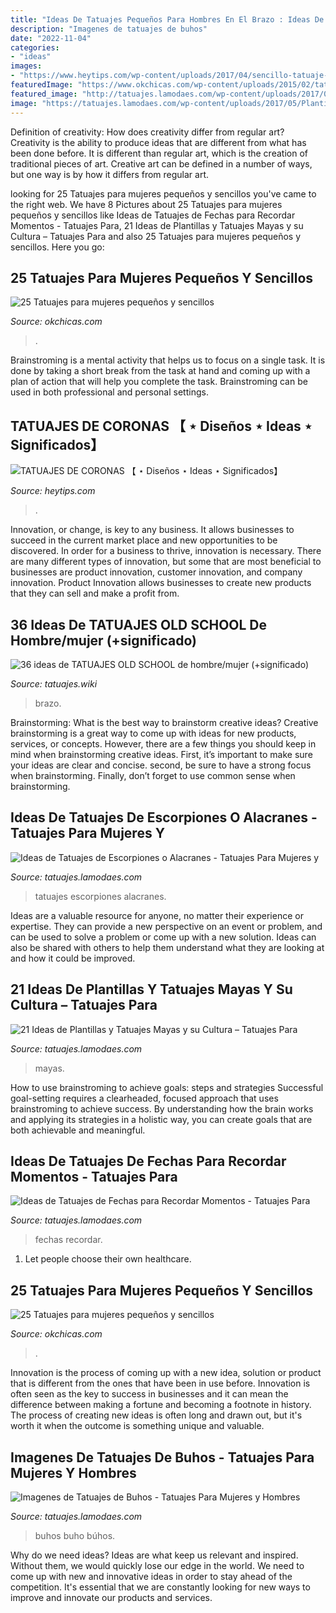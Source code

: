 ```yaml
---
title: "Ideas De Tatuajes Pequeños Para Hombres En El Brazo : Ideas De Tatuajes De Escorpiones O Alacranes"
description: "Imagenes de tatuajes de buhos"
date: "2022-11-04"
categories:
- "ideas"
images:
- "https://www.heytips.com/wp-content/uploads/2017/04/sencillo-tatuaje-de-corona.jpg"
featuredImage: "https://www.okchicas.com/wp-content/uploads/2015/02/tatuajes-sencillos-para-mujer-6.jpg"
featured_image: "http://tatuajes.lamodaes.com/wp-content/uploads/2017/04/Tatuajes-de-Fechas-3.jpg"
image: "https://tatuajes.lamodaes.com/wp-content/uploads/2017/05/Plantillas-y-tatuajes-mayas-18.jpg"
---
```



Definition of creativity: How does creativity differ from regular art?
Creativity is the ability to produce ideas that are different from what has been done before. It is different than regular art, which is the creation of traditional pieces of art. Creative art can be defined in a number of ways, but one way is by how it differs from regular art.

	

		
looking for 25 Tatuajes para mujeres pequeños y sencillos you've came to the right web. We have 8 Pictures about 25 Tatuajes para mujeres pequeños y sencillos like Ideas de Tatuajes de Fechas para Recordar Momentos - Tatuajes Para, 21 Ideas de Plantillas y Tatuajes Mayas y su Cultura – Tatuajes Para and also 25 Tatuajes para mujeres pequeños y sencillos. Here you go:
		
    
## 25 Tatuajes Para Mujeres Pequeños Y Sencillos

<img loading=lazy src="https://www.okchicas.com/wp-content/uploads/2015/02/tatuajes-sencillos-para-mujer-13.jpg" onerror="this.onerror=null;this.src='https://tse2.mm.bing.net/th?id=OIP.BrcziuxKTPj4acVw14rcnAHaJ4&amp;pid=15.1';" alt="25 Tatuajes para mujeres pequeños y sencillos">

_Source: okchicas.com_

>. 

	

Brainstroming is a mental activity that helps us to focus on a single task. It is done by taking a short break from the task at hand and coming up with a plan of action that will help you complete the task. Brainstroming can be used in both professional and personal settings.

    
## TATUAJES DE CORONAS 【 ⋆ Diseños ⋆ Ideas ⋆ Significados】

<img loading=lazy src="https://www.heytips.com/wp-content/uploads/2017/04/sencillo-tatuaje-de-corona.jpg" onerror="this.onerror=null;this.src='https://tse2.mm.bing.net/th?id=OIP.eNkZEcZctlU0XsFbhOmPPgHaHa&amp;pid=15.1';" alt="TATUAJES DE CORONAS 【 ⋆ Diseños ⋆ Ideas ⋆ Significados】">

_Source: heytips.com_

>. 

	

Innovation, or change, is key to any business. It allows businesses to succeed in the current market place and new opportunities to be discovered. In order for a business to thrive, innovation is necessary. There are many different types of innovation, but some that are most beneficial to businesses are product innovation, customer innovation, and company innovation. Product Innovation allows businesses to create new products that they can sell and make a profit from.

    
## 36 Ideas De TATUAJES OLD SCHOOL De Hombre/mujer (+significado)

<img loading=lazy src="https://tatuajes.wiki/wp-content/uploads/tatuajes-old-school-en-el-brazo-4-600x610.jpg" onerror="this.onerror=null;this.src='https://tse2.mm.bing.net/th?id=OIP.C7pr5XsnIj0ZnynG1DYGEgHaHh&amp;pid=15.1';" alt="36 ideas de TATUAJES OLD SCHOOL de hombre/mujer (+significado)">

_Source: tatuajes.wiki_

>brazo. 

	

Brainstorming: What is the best way to brainstorm creative ideas?
Creative brainstorming is a great way to come up with ideas for new products, services, or concepts. However, there are a few things you should keep in mind when brainstorming creative ideas. First, it’s important to make sure your ideas are clear and concise. second, be sure to have a strong focus when brainstorming. Finally, don’t forget to use common sense when brainstorming.

    
## Ideas De Tatuajes De Escorpiones O Alacranes - Tatuajes Para Mujeres Y

<img loading=lazy src="http://tatuajes.lamodaes.com/wp-content/uploads/2017/03/Tatuajes-de-Escorpiones-o-Alacranes-7.jpg" onerror="this.onerror=null;this.src='https://tse3.mm.bing.net/th?id=OIP.uPdHGklObhnen_QrkDyTgAHaKe&amp;pid=15.1';" alt="Ideas de Tatuajes de Escorpiones o Alacranes - Tatuajes Para Mujeres y">

_Source: tatuajes.lamodaes.com_

>tatuajes escorpiones alacranes. 

	

Ideas are a valuable resource for anyone, no matter their experience or expertise. They can provide a new perspective on an event or problem, and can be used to solve a problem or come up with a new solution. Ideas can also be shared with others to help them understand what they are looking at and how it could be improved.

    
## 21 Ideas De Plantillas Y Tatuajes Mayas Y Su Cultura – Tatuajes Para

<img loading=lazy src="https://tatuajes.lamodaes.com/wp-content/uploads/2017/05/Plantillas-y-tatuajes-mayas-18.jpg" onerror="this.onerror=null;this.src='https://tse4.mm.bing.net/th?id=OIP.dvn-9fh5SKzLAcvMx5WXKwHaKi&amp;pid=15.1';" alt="21 Ideas de Plantillas y Tatuajes Mayas y su Cultura – Tatuajes Para">

_Source: tatuajes.lamodaes.com_

>mayas. 

	

How to use brainstroming to achieve goals: steps and strategies
Successful goal-setting requires a clearheaded, focused approach that uses brainstroming to achieve success. By understanding how the brain works and applying its strategies in a holistic way, you can create goals that are both achievable and meaningful.

    
## Ideas De Tatuajes De Fechas Para Recordar Momentos - Tatuajes Para

<img loading=lazy src="http://tatuajes.lamodaes.com/wp-content/uploads/2017/04/Tatuajes-de-Fechas-3.jpg" onerror="this.onerror=null;this.src='https://tse4.mm.bing.net/th?id=OIP.zIC7f53Sgzd4Ba089cMLdQHaNI&amp;pid=15.1';" alt="Ideas de Tatuajes de Fechas para Recordar Momentos - Tatuajes Para">

_Source: tatuajes.lamodaes.com_

>fechas recordar. 

	

1. Let people choose their own healthcare.

    
## 25 Tatuajes Para Mujeres Pequeños Y Sencillos

<img loading=lazy src="https://www.okchicas.com/wp-content/uploads/2015/02/tatuajes-sencillos-para-mujer-6.jpg" onerror="this.onerror=null;this.src='https://tse4.mm.bing.net/th?id=OIP.WRbjwa1eK4GFXt-7wEZUSgHaHa&amp;pid=15.1';" alt="25 Tatuajes para mujeres pequeños y sencillos">

_Source: okchicas.com_

>. 

	

Innovation is the process of coming up with a new idea, solution or product that is different from the ones that have been in use before. Innovation is often seen as the key to success in businesses and it can mean the difference between making a fortune and becoming a footnote in history. The process of creating new ideas is often long and drawn out, but it's worth it when the outcome is something unique and valuable.

    
## Imagenes De Tatuajes De Buhos - Tatuajes Para Mujeres Y Hombres

<img loading=lazy src="http://tatuajes.lamodaes.com/wp-content/uploads/2016/11/tatuaje-de-buho-asimetrico.jpg" onerror="this.onerror=null;this.src='https://tse4.mm.bing.net/th?id=OIP.O0nGPUvXCut7wRU8541j4QHaKY&amp;pid=15.1';" alt="Imagenes de Tatuajes de Buhos - Tatuajes Para Mujeres y Hombres">

_Source: tatuajes.lamodaes.com_

>buhos buho búhos. 

	

Why do we need ideas?
Ideas are what keep us relevant and inspired. Without them, we would quickly lose our edge in the world. We need to come up with new and innovative ideas in order to stay ahead of the competition. It's essential that we are constantly looking for new ways to improve and innovate our products and services.

